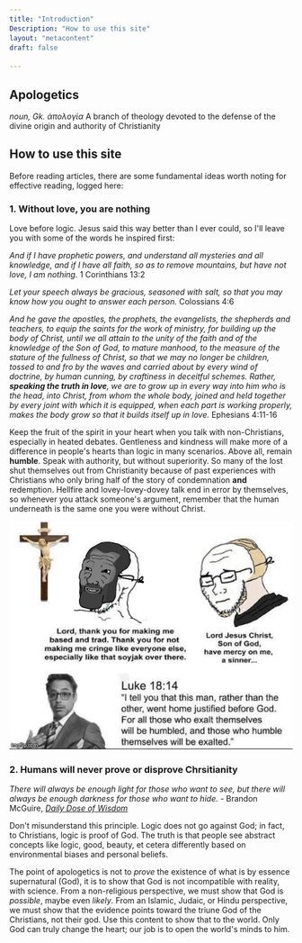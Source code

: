 ```yaml
---
title: "Introduction"
Description: "How to use this site"
layout: "metacontent"
draft: false

---
```


## **Apologetics**
*noun, Gk. ἀπολογία*
A branch of theology devoted to the defense of the divine origin and authority of Christianity

## How to use this site

Before reading articles, there are some fundamental ideas worth noting for effective reading, logged here:

### 1. Without love, you are nothing

Love before logic. Jesus said this way better than I ever could, so I'll leave you with some of the words he inspired first:

*And if I have prophetic powers, and understand all mysteries and all knowledge, and if I have all faith, so as to remove mountains, but have not love, I am nothing.* 1 Corinthians 13:2

*Let your speech always be gracious, seasoned with salt, so that you may know how you ought to answer each person.* Colossians 4:6

*And he gave the apostles, the prophets, the evangelists, the shepherds and teachers, to equip the saints for the work of ministry, for building up the body of Christ, until we all attain to the unity of the faith and of the knowledge of the Son of God, to mature manhood, to the measure of the stature of the fullness of Christ, so that we may no longer be children, tossed to and fro by the waves and carried about by every wind of doctrine, by human cunning, by craftiness in deceitful schemes. Rather, ***speaking the truth in love***, we are to grow up in every way into him who is the head, into Christ, from whom the whole body, joined and held together by every joint with which it is equipped, when each part is working properly, makes the body grow so that it builds itself up in love.* Ephesians 4:11-16

Keep the fruit of the spirit in your heart when you talk with non-Christians, especially in heated debates. Gentleness and kindness will make more of a difference in people's hearts than logic in many scenarios. Above all, remain **humble**. Speak with authority, but without superiority. So many of the lost shut themselves out from Christianity because of past experiences with Christians who only bring half of the story of condemnation **and** redemption. Hellfire and lovey-lovey-dovey talk end in error by themselves, so whenever you attack someone's argument, remember that the human underneath is the same one you were without Christ.

![](based.jpeg "based meme, credit to some Discord user")

### 2. Humans will never **prove** or **disprove** Chrsitianity

*There will always be enough light for those who want to see, but there will always be enough darkness for those who want to hide.*
\- Brandon McGuire, [*Daily Dose of Wisdom*](https://youtube.com/channel/UC0A9YrHgD5hZ2JXQrxRPHsw)

Don't misunderstand this principle. Logic does not go against God; in fact, to Christians, logic is proof of God. The truth is that people see abstract concepts like logic, good, beauty, et cetera differently based on environmental biases and personal beliefs.

The point of apologetics is not to *prove* the existence of what is by essence supernatural (God), it is to show that God is not incompatible with reality, with science. From a non-religious perspective, we must show that God is *possible*, maybe even *likely*. From an Islamic, Judaic, or Hindu perspective, we must show that the evidence points toward the triune God of the Christians, not their god. Use this content to show that to the world. Only God can truly change the heart; our job is to open the world's minds to him.
